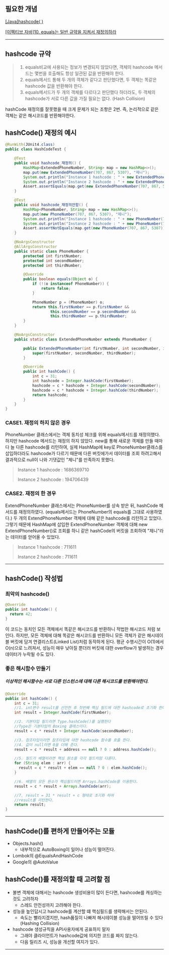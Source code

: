 ## 필요한 개념
[[Java]hashcode( )](https://velog.io/@nnakki/Java해쉬테이블의-이해와-구현)

[[이펙티브 자바]10. equals는 일반 규약을 지켜서 재정의하라
](https://velog.io/@nnakki/이펙티브-자바10.-equals는-일반-규약을-지켜서-재정의하라)

---

## hashcode 규약  

>1. equals비교에 사용되는 정보가 변경되지 않았다면, 객체의 hashcode 메서드는 몇번을 호출해도 항상 일관된 값을 반환해야 한다.
>2. equals메서드 통해 두 개의 객체가 같다고 판단했다면, 두 객체는 똑같은 hashcode 값을 반환해야 한다.
>3.  equals메서드가 두 개의 객체를 다르다고 판단했다 하더라도, 두 객체의 hashcode가 서로 다른 값을 가질 필요는 없다. (Hash Collision)
>   

hashCode 재정의를 잘못했을 때 크게 문제가 되는 조항은 2번.
즉, 논리적으로 같은 객체는 같은 해시코드를 반환해야한다. 


## hashCode() 재정의 예시

```java
@RunWith(JUnit4.class)
public class HashCodeTest {

    @Test
    public void hashcode_재정의() {
        HashMap<ExtendedPhoneNumber, String> map = new HashMap<>();
        map.put(new ExtendedPhoneNumber(707, 867, 5307), "제니");
        System.out.println("Instance 1 hashcode : " + new ExtendedPhoneNumber(707, 867, 5307).hashCode());
        System.out.println("Instance 2 hashcode : " + new ExtendedPhoneNumber(707, 867, 5307).hashCode());
        Assert.assertEquals(map.get(new ExtendedPhoneNumber(707, 867, 5307)), "제니");
    }

    @Test
    public void hashcode_재정의안함() {
        HashMap<PhoneNumber, String> map = new HashMap<>();
        map.put(new PhoneNumber(707, 867, 5307), "제니");
        System.out.println("Instance 1 hashcode : " + new PhoneNumber(707, 867, 5307).hashCode());
        System.out.println("Instance 2 hashcode : " + new PhoneNumber(707, 867, 5307).hashCode());
        Assert.assertNotEquals(map.get(new PhoneNumber(707, 867, 5307)), "제니");
    }

    @NoArgsConstructor
    @AllArgsConstructor
    public static class PhoneNumber {
        protected int firstNumber;
        protected int secondNumber;
        protected int thirdNumber;

        @Override
        public boolean equals(Object o) {
            if (!(o instanceof PhoneNumber)) {
                return false;
            }

            PhoneNumber p = (PhoneNumber) o;
            return this.firstNumber == p.firstNumber &&
                    this.secondNumber == p.secondNumber &&
                    this.thirdNumber == p.thirdNumber;
        }
    }

    @NoArgsConstructor
    public static class ExtendedPhoneNumber extends PhoneNumber {

        public ExtendedPhoneNumber(int firstNumber, int secondNumber, int thirdNumber) {
            super(firstNumber, secondNumber, thirdNumber);
        }

        @Override
        public int hashCode() {
            int c = 31;
            int hashcode = Integer.hashCode(firstNumber);
            hashcode = c * hashcode + Integer.hashCode(secondNumber);
            hashcode = c * hashcode + Integer.hashCode(thirdNumber);
            return hashcode;
        }
    }
}
```

### CASE1. 재정의 하지 않은 경우
PhoneNumber 클래스에서는 객체 동치성 체크를 위해 equals메서드를 재정의했다. 하지만 hashcode 메서드는 재정의 하지 않았다.
new를 통해 새로운 객체를 만들 때마다 늘 다른 hashcode를 리턴하여, 실제 HashMap에 key로 PhoneNumber클래스를 삽입하더라도 hashcode가 다르기 때문에 다른 버킷에가서 데이터를 조회 하려고해서 결과적으로 null이 나와 기댓값인 "제니"를 만족하지 못했다.
> Instance 1 hashcode : 1686369710
>
> Instance 2 hashcode : 194706439

### CASE2. 재정의 한 경우
ExtendPhoneNumber 클래스에서는 PhoneNumber를 상속 받은 뒤, hashCode 메서드를 재정의하였다.
(equals메서드는 PhoneNumber의 equals를 그대로 사용하였다.)
두 개의 ExtendPhoneNumber 객체에 대해 같은 hashcode를 리턴하고 있었다.
그렇기 때문에 HashMap에 삽입한 ExtendPhoneNumber 객체에 대해 new ExtendPhoneNumber()로 조회를 하니 같은 hashCode의 버킷을 조회하여 "제니"라는 데이터를 얻어올 수 있었다.
> Instance 1 hashcode : 711611
>
> Instance 2 hashcode : 711611

----

## hashCode() 작성법
### 최악의 hashcode()
```java
@Override
public int hashCode() {
  return 42;
}
```
이 코드는 동치인 모든 객체에서 똑같은 해시코드를 반환하니 적법한 해시코드 처럼 보인다.
하지만, 모든 객체에 대해 똑같은 해시코드를 반환하니 모든 객체가 같은 해시테이블 버킷에 담겨 연결리스트(Linked List)처럼 동작하게 된다. 평균 수행시간이 O(1)에서 O(n)으로 느려져서, 성능이 매우 낮아질 뿐더러 버킷에 대한 overflow가 발생하는 경우 데이터가 누락될 수도 있다.

### 좋은 해시함수 만들기
##### 이상적인 해시함수는 서로 다른 인스턴스에 대해 다른 해시코드를 반환해야한다.
```java
@Override
public int hashCode() {
    int c = 31;
    //1. int변수 result를 선언한 후 첫번째 핵심 필드에 대한 hashcode로 초기화 한다.
    int result = Integer.hashCode(firstNumber);

    //2. 기본타입 필드라면 Type.hashCode()를 실행한다
    //Type은 기본타입의 Boxing 클래스이다.
    result = c * result + Integer.hashCode(secondNumber);

    //3. 참조타입이라면 참조타입에 대한 hashcode 함수를 호출 한다.
    //4. 값이 null이면 0을 더해 준다.
    result = c * result + address == null ? 0 : address.hashCode();

    //5. 필드가 배열이라면 핵심 원소를 각각 필드처럼 다룬다.
    for (String elem : arr) {
      result = c * result + elem == null ? 0 : elem.hashCode();
    }

    //6. 배열의 모든 원소가 핵심필드이면 Arrays.hashCode를 이용한다.
    result = c * result + Arrays.hashCode(arr);

    //7. result = 31 * result + c 형태로 초기화 하여 
    //result를 리턴한다.
    return result;
}
```
---

## hashCode()를 편하게 만들어주는 모듈
  - Objects.hash()
    - 내부적으로 AutoBoxing이 일어나 성능이 떨어진다.
- Lombok의 @EqualsAndHashCode
- Google의 @AutoValue

## hashCode()를 재정의할 때 고려할 점
- 불변 객체에 대해서는 hashcode 생성비용이 많이 든다면, hashcode를 캐싱하는 것도 고려하자
  - 스레드 안전성까지 고려해야 한다.
- 성능을 높인답시고 hashcode를 계산할 떄 핵심필드를 생략해서는 안된다.
  - 속도는 빨라지겠지만, hash품질이 나빠져 해시테이블 성능을 떨어뜨릴 수 있다 (Hashing Collision)
- hashcode 생성규칙을 API사용자에게 공표하지 말자
  - 그래야 클라이언트가 hashcode값에 의지한 코드를 짜지 않는다.
  - 다음 릴리즈 시, 성능을 개선할 여지가 있다.
  
---
